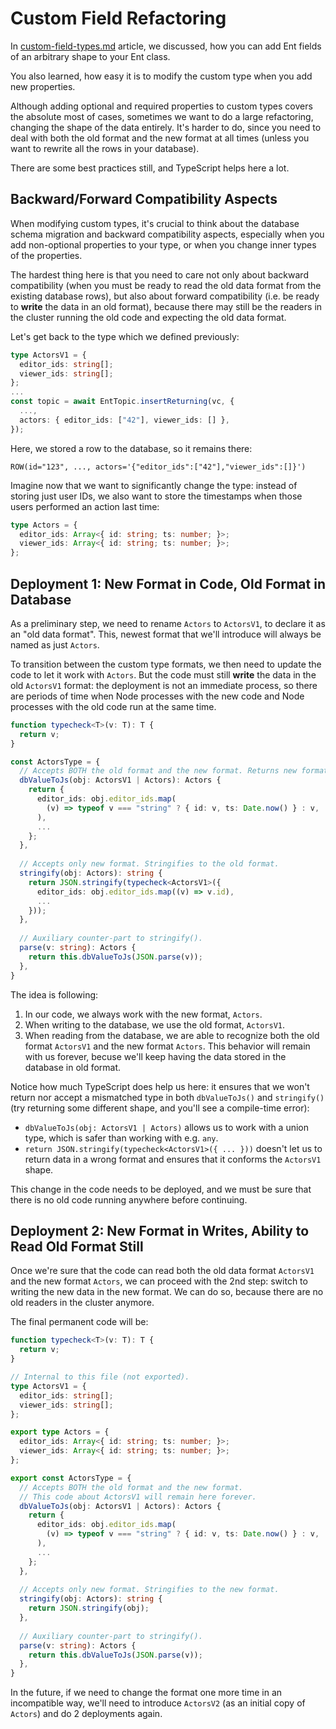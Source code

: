 # Custom Field Refactoring

In [custom-field-types.md](../getting-started/custom-field-types.md "mention") article, we discussed, how you can add Ent fields of an arbitrary shape to your Ent class.&#x20;

You also learned, how easy it is to modify the custom type when you add new properties.

Although adding optional and required properties to custom types covers the absolute most of cases, sometimes we want to do a large refactoring, changing the shape of the data entirely. It's harder to do, since you need to deal with both the old format and the new format at all times (unless you want to rewrite all the rows in your database).

There are some best practices still, and TypeScript helps here a lot.

## Backward/Forward Compatibility Aspects

When modifying custom types, it's crucial to think about the database schema migration and backward compatibility aspects, especially when you add non-optional properties to your type, or when you change inner types of the properties.

The hardest thing here is that you need to care not only about backward compatibility (when you must be ready to read the old data format from the existing database rows), but also about forward compatibility (i.e. be ready to **write** the data in an old format), because there may still be the readers in the cluster running the old code and expecting the old data format.

Let's get back to the type which we defined previously:

```typescript
type ActorsV1 = {
  editor_ids: string[];
  viewer_ids: string[];
};
...
const topic = await EntTopic.insertReturning(vc, {
  ...,
  actors: { editor_ids: ["42"], viewer_ids: [] },
});
```

Here, we stored a row to the database, so it remains there:

```
ROW(id="123", ..., actors='{"editor_ids":["42"],"viewer_ids":[]}')
```

Imagine now that we want to significantly change the type: instead of storing just user IDs, we also want to store the timestamps when those users performed an action last time:

```typescript
type Actors = {
  editor_ids: Array<{ id: string; ts: number; }>;
  viewer_ids: Array<{ id: string; ts: number; }>;
};
```

## Deployment 1: New Format in Code, Old Format in Database

As a preliminary step, we need to rename `Actors` to `ActorsV1`, to declare it as an "old data format". This, newest format that we'll introduce will always be named as just `Actors`.

To transition between the custom type formats, we then need to update the code to let it work with `Actors`. But the code must still **write** the data in the old `ActorsV1` format: the deployment is not an immediate process, so there are periods of time when Node processes with the new code and Node processes with the old code run at the same time.

```typescript
function typecheck<T>(v: T): T {
  return v;
}

const ActorsType = {
  // Accepts BOTH the old format and the new format. Returns new format.
  dbValueToJs(obj: ActorsV1 | Actors): Actors {
    return {
      editor_ids: obj.editor_ids.map(
        (v) => typeof v === "string" ? { id: v, ts: Date.now() } : v,
      ),
      ...
    };
  },
  
  // Accepts only new format. Stringifies to the old format.
  stringify(obj: Actors): string {
    return JSON.stringify(typecheck<ActorsV1>({
      editor_ids: obj.editor_ids.map((v) => v.id),
      ...
    }));
  },
  
  // Auxiliary counter-part to stringify().
  parse(v: string): Actors {
    return this.dbValueToJs(JSON.parse(v));
  },
}
```

The idea is following:

1. In our code, we always work with the new format, `Actors`.
2. When writing to the database, we use the old format, `ActorsV1`.
3. When reading from the database, we are able to recognize both the old format `ActorsV1` and the new format `Actors`. This behavior will remain with us forever, becuse we'll keep having the data stored in the database in old format.

Notice how much TypeScript does help us here: it ensures that we won't return nor accept a mismatched type in both `dbValueToJs()` and `stringify()` (try returning some different shape, and you'll see a compile-time error):

* `dbValueToJs(obj: ActorsV1 | Actors)` allows us to work with a union type, which is safer than working with e.g. `any`.
* `return JSON.stringify(typecheck<ActorsV1>({ ... }))` doesn't let us to return data in a wrong format and ensures that it conforms the `ActorsV1` shape.

This change in the code needs to be deployed, and we must be sure that there is no old code running anywhere before continuing.

## Deployment 2: New Format in Writes, Ability to Read Old Format Still

Once we're sure that the code can read both the old data format `ActorsV1` and the new format `Actors`, we can proceed with the 2nd step: switch to writing the new data in the new format. We can do so, because there are no old readers in the cluster anymore.

The final permanent code will be:

```typescript
function typecheck<T>(v: T): T {
  return v;
}

// Internal to this file (not exported).
type ActorsV1 = {
  editor_ids: string[];
  viewer_ids: string[];
};

export type Actors = {
  editor_ids: Array<{ id: string; ts: number; }>;
  viewer_ids: Array<{ id: string; ts: number; }>;
};

export const ActorsType = {
  // Accepts BOTH the old format and the new format.
  // This code about ActorsV1 will remain here forever.
  dbValueToJs(obj: ActorsV1 | Actors): Actors {
    return {
      editor_ids: obj.editor_ids.map(
        (v) => typeof v === "string" ? { id: v, ts: Date.now() } : v,
      ),
      ...
    };
  },
  
  // Accepts only new format. Stringifies to the new format.
  stringify(obj: Actors): string {
    return JSON.stringify(obj);
  },
  
  // Auxiliary counter-part to stringify().
  parse(v: string): Actors {
    return this.dbValueToJs(JSON.parse(v));
  },
}
```

In the future, if we need to change the format one more time in an incompatible way, we'll need to introduce `ActorsV2` (as an initial copy of `Actors`) and do 2 deployments again.
